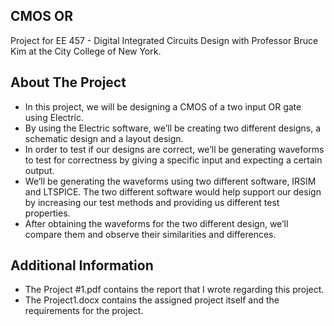 ## CMOS OR
Project for EE 457 - Digital Integrated Circuits Design with Professor Bruce Kim at the City College of New York.
## About The Project
- In this project, we will be designing a CMOS of a two input OR gate using Electric.
- By using the Electric software, we’ll be creating two different designs, a schematic design and a layout design.
- In order to test if our designs are correct, we’ll be generating waveforms to test for correctness by giving a specific input and expecting a certain output.
- We’ll be generating the waveforms using two different software, IRSIM and LTSPICE. The two different software would help support our design by increasing our test methods and providing us different test properties.
- After obtaining the waveforms for the two different design, we’ll compare them and observe their similarities and differences.
## Additional Information
- The Project #1.pdf contains the report that I wrote regarding this project.
- The Project1.docx contains the assigned project itself and the requirements for the project.
